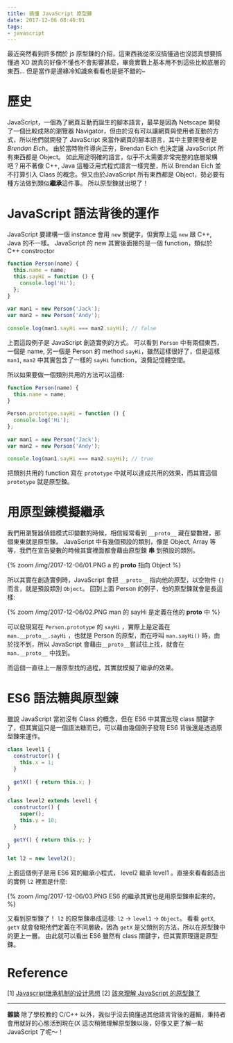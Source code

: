 ```yaml
---
title: 搞懂 JavaScript 原型鍊
date: 2017-12-06 08:40:01
tags:
- javascript
---
```


最近突然看到許多關於 js 原型鍊的介紹，這東西我從來沒搞懂過也沒認真想要搞懂過 XD
說真的好像不懂也不會影響甚麼，畢竟實戰上基本用不到這些比較底層的東西…
但是當作是邊緣冷知識來看看也是挺不錯的~

<!-- more -->

# 歷史

JavaScript，一個為了網頁互動而誕生的腳本語言，最早是因為 Netscape 開發了一個比較成熟的瀏覽器 Navigator，但由於沒有可以讓網頁與使用者互動的方式，所以他們就開發了 JavaScript 來當作網頁的腳本語言，其中主要開發者是 *Brendan Eich*。
由於當時物件導向正夯，Brendan Eich 也決定讓 JavaScript 所有東西都是 Object。
如此用途明確的語言，似乎不太需要非常完整的底層架構吧？用不著像 C++, Java 這種泛用式程式語言一樣完整，所以 Brendan Eich 並不打算引入 Class 的概念。但又由於JavaScript 所有東西都是 Object，勢必要有種方法做到類似**繼承**這件事。
所以原型鍊就出現了！

# JavaScript 語法背後的運作

JavaScript 要建構一個 instance 會用 `new` 關鍵字，但實際上這 `new` 跟 C++, Java 的不一樣。
JavaScript 的 new 其實後面接的是一個 function，類似於 C++ constroctor

```js
function Person(name) {
  this.name = name;
  this.sayHi = function () {
    console.log('Hi');
  };
}
  
var man1 = new Person('Jack');
var man2 = new Person('Andy');
  
console.log(man1.sayHi === man2.sayHi); // false
```

上面這段例子是 JavaScript 創造實例的方式。
可以看到 `Person` 中有兩個東西，一個是 name, 另一個是 Person 的 method `sayHi`，雖然這樣很好了，但是這樣 `man1`, `man2` 中其實包含了一樣的 `sayHi` function，浪費記憶體空間。

所以如果要做一個類別共用的方法可以這樣:

```js
function Person(name) {
  this.name = name;
}
  
Person.prototype.sayHi = function () {
  console.log('Hi');
};
  
var man1 = new Person('Jack');
var man2 = new Person('Andy');
  
console.log(man1.sayHi === man2.sayHi); // true
```

把類別共用的 function 寫在 `prototype` 中就可以達成共用的效果，而其實這個 `prototype` 就是原型鍊。

# 用原型鍊模擬繼承

我們用瀏覽器偵錯模式印變數的時候，相信經常看到 `__proto__` 藏在變數裡，那個東東就是原型鍊。
JavaScript 中有幾個預設的類別，像是 Object, Array 等等，我們在宣告變數的時候其實裡面都會藉由原型鍊 **串** 到預設的類別。

{% zoom /img/2017-12-06/01.PNG a 的 __proto__ 指向 Object %}

所以其實在創造實例時，JavaScript 會把 `__proto__` 指向他的原型，以空物件 `{}` 而言，就是預設類別 `Object`。
回到上面 Person 的例子，他的原型鍊就會是長這樣:

{% zoom /img/2017-12-06/02.PNG man 的 sayHi 是定義在他的 __proto__ 中  %}


可以發現寫在 `Person.prototype` 的 `sayHi` ，實際上是定義在 `man.__proto__.sayHi` ，也就是 Person 的原型，而在呼叫 `man.sayHi()` 時，由於找不到，所以 JavaScript 會藉由`__proto__`嘗試往上找，就會在 `man.__proto__` 中找到。

而這個一直往上一層原型找的過程，其實就模擬了繼承的效果。

# ES6 語法糖與原型鍊

雖說 JavaScript 當初沒有 Class 的概念，但在 ES6 中其實出現 class 關鍵字了，但其實這只是一個語法糖而已，可以藉由幾個例子發現 ES6 背後還是透過原型鍊來運作。

```js
class level1 {
  constructor() {
    this.x = 1;
  }
  
  getX() { return this.x; }
}

class level2 extends level1 {
  constructor() {
    super();
    this.y = 10;
  }
  
  getY() { return this.y; }
}

let l2 = new level2();
```

上面這個例子是用 ES6 寫的繼承小程式， level2 繼承 level1 。直接來看看創造出的實例 `l2` 裡面是什麼:

{% zoom /img/2017-12-06/03.PNG ES6 的繼承其實也是用原型鍊串起來的。 %}

又看到原型鍊了！
`l2` 的原型鍊串成這樣: `l2` → `level1` → `Object`。
看看 `getX`, `getY` 就會發現他們定義在不同層級，因為 `getX` 是父類別的方法，所以在原型鍊中的更上一層。
由此就可以看出 ES6 雖然有 class 關鍵字，但其實原理還是原型鍊。

# Reference

[1] [Javascript继承机制的设计思想](http://www.ruanyifeng.com/blog/2011/06/designing_ideas_of_inheritance_mechanism_in_javascript.html)
[2] [該來理解 JavaScript 的原型鍊了](http://blog.techbridge.cc/2017/04/22/javascript-prototype/)

----------

**雜談**
除了學校教的 C/C++ 以外，我似乎沒去搞懂過其他語言背後的邏輯，秉持者會用就好的心態活到現在(X
這次稍微理解原型鍊以後，好像又更了解一點 JavaScript 了呢～！
